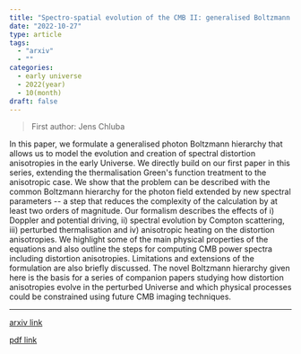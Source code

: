 ```yaml
---
title: "Spectro-spatial evolution of the CMB II: generalised Boltzmann hierarchy"
date: "2022-10-27"
type: article
tags:
  - "arxiv"
  - ""
categories:
  - early universe
  - 2022(year)
  - 10(month)
draft: false
---
```


> First author: Jens Chluba

 In this paper, we formulate a generalised photon Boltzmann hierarchy that
allows us to model the evolution and creation of spectral distortion
anisotropies in the early Universe. We directly build on our first paper in
this series, extending the thermalisation Green's function treatment to the
anisotropic case. We show that the problem can be described with the common
Boltzmann hierarchy for the photon field extended by new spectral parameters --
a step that reduces the complexity of the calculation by at least two orders of
magnitude. Our formalism describes the effects of i) Doppler and potential
driving, ii) spectral evolution by Compton scattering, iii) perturbed
thermalisation and iv) anisotropic heating on the distortion anisotropies. We
highlight some of the main physical properties of the equations and also
outline the steps for computing CMB power spectra including distortion
anisotropies. Limitations and extensions of the formulation are also briefly
discussed. The novel Boltzmann hierarchy given here is the basis for a series
of companion papers studying how distortion anisotropies evolve in the
perturbed Universe and which physical processes could be constrained using
future CMB imaging techniques.

---
[arxiv link](http://arxiv.org/abs/2210.15308v1)

[pdf link](http://arxiv.org/pdf/2210.15308v1)